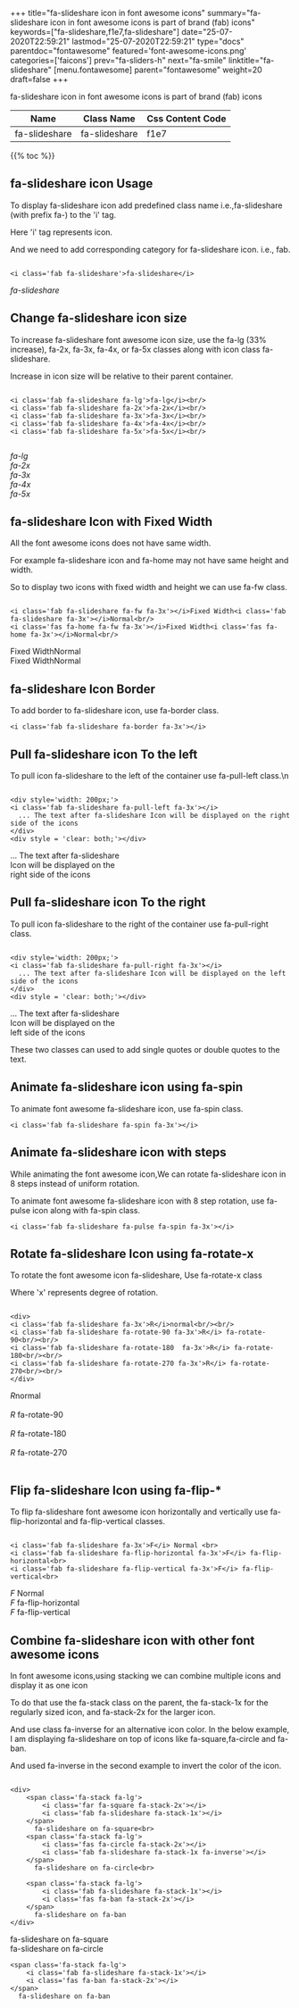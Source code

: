 +++
title="fa-slideshare icon in font awesome icons"
summary="fa-slideshare icon in font awesome icons is part of brand (fab) icons"
keywords=["fa-slideshare,f1e7,fa-slideshare"]
date="25-07-2020T22:59:21"
lastmod="25-07-2020T22:59:21"
type="docs"
parentdoc="fontawesome"
featured='font-awesome-icons.png'
categories=['faicons']
prev="fa-sliders-h"
next="fa-smile"
linktitle="fa-slideshare"
[menu.fontawesome]
parent="fontawesome"
weight=20
draft=false
+++


fa-slideshare icon in font awesome icons is part of brand (fab) icons

<div class='table-responsive'><table class='table'><thead><tr><th>Name</th><th>Class Name</th><th>Css Content Code</th></tr></thead><tbody><tr><td>fa-slideshare</td><td>fa-slideshare</td><td>f1e7</td></tr></tbody></table></div>


{{% toc %}}


## fa-slideshare icon Usage

To display fa-slideshare icon add predefined class name i.e.,fa-slideshare (with prefix fa-) to the 'i' tag.

Here 'i' tag represents icon.

And we need to add corresponding category for fa-slideshare icon. i.e., fab.


```

<i class='fab fa-slideshare'>fa-slideshare</i>
```

<i class='fab fa-slideshare'>fa-slideshare</i>




## Change fa-slideshare icon size
To increase fa-slideshare font awesome icon size, use the fa-lg (33% increase), fa-2x, fa-3x, fa-4x, or fa-5x classes along with icon class fa-slideshare.

Increase in icon size will be relative to their parent container. 

```

<i class='fab fa-slideshare fa-lg'>fa-lg</i><br/>
<i class='fab fa-slideshare fa-2x'>fa-2x</i><br/>
<i class='fab fa-slideshare fa-3x'>fa-3x</i><br/>
<i class='fab fa-slideshare fa-4x'>fa-4x</i><br/>
<i class='fab fa-slideshare fa-5x'>fa-5x</i><br/>
            
```

<i class='fab fa-slideshare fa-lg'>fa-lg</i><br/>
<i class='fab fa-slideshare fa-2x'>fa-2x</i><br/>
<i class='fab fa-slideshare fa-3x'>fa-3x</i><br/>
<i class='fab fa-slideshare fa-4x'>fa-4x</i><br/>
<i class='fab fa-slideshare fa-5x'>fa-5x</i><br/>
            



## fa-slideshare Icon with Fixed Width 

All the font awesome icons does not have same width.

For example fa-slideshare icon and fa-home may not have same height and width.

So to display two icons with fixed width and height we can use fa-fw class.


```

<i class='fab fa-slideshare fa-fw fa-3x'></i>Fixed Width<i class='fab fa-slideshare fa-3x'></i>Normal<br/>
<i class='fas fa-home fa-fw fa-3x'></i>Fixed Width<i class='fas fa-home fa-3x'></i>Normal<br/>
```

<i class='fab fa-slideshare fa-fw fa-3x'></i>Fixed Width<i class='fab fa-slideshare fa-3x'></i>Normal<br/>
<i class='fas fa-home fa-fw fa-3x'></i>Fixed Width<i class='fas fa-home fa-3x'></i>Normal<br/>



## fa-slideshare Icon Border 

To add border to fa-slideshare icon, use fa-border class.


```
<i class='fab fa-slideshare fa-border fa-3x'></i>

```
<i class='fab fa-slideshare fa-border fa-3x'></i>





## Pull fa-slideshare icon To the left

To pull icon fa-slideshare to the left of the container use fa-pull-left class.\n

```

<div style='width: 200px;'>
<i class='fab fa-slideshare fa-pull-left fa-3x'></i>
  ... The text after fa-slideshare Icon will be displayed on the right side of the icons
</div>
<div style = 'clear: both;'></div>
```

<div style='width: 200px;'>
<i class='fab fa-slideshare fa-pull-left fa-3x'></i>
  ... The text after fa-slideshare Icon will be displayed on the right side of the icons
</div>
<div style = 'clear: both;'></div>




## Pull fa-slideshare icon To the right
To pull icon fa-slideshare to the right of the container use fa-pull-right class.

```

<div style='width: 200px;'>
<i class='fab fa-slideshare fa-pull-right fa-3x'></i>
  ... The text after fa-slideshare Icon will be displayed on the left side of the icons
</div>
<div style = 'clear: both;'></div>
```

<div style='width: 200px;'>
<i class='fab fa-slideshare fa-pull-right fa-3x'></i>
  ... The text after fa-slideshare Icon will be displayed on the left side of the icons
</div>
<div style = 'clear: both;'></div>

These two classes can used to add single quotes or double quotes to the text.


## Animate fa-slideshare icon using fa-spin
To animate font awesome fa-slideshare icon, use fa-spin class.

```
<i class='fab fa-slideshare fa-spin fa-3x'></i>
```
<i class='fab fa-slideshare fa-spin fa-3x'></i>




## Animate fa-slideshare icon with steps
While animating the font awesome icon,We can rotate fa-slideshare icon in 8 steps instead of uniform rotation.

To animate font awesome fa-slideshare icon with 8 step rotation, use fa-pulse icon along with fa-spin class.


```
<i class='fab fa-slideshare fa-pulse fa-spin fa-3x'></i>

```
<i class='fab fa-slideshare fa-pulse fa-spin fa-3x'></i>





## Rotate fa-slideshare Icon using fa-rotate-x
To rotate the font awesome icon fa-slideshare, Use fa-rotate-x class

Where 'x' represents degree of rotation.


```

<div>
<i class='fab fa-slideshare fa-3x'>R</i>normal<br/><br/>
<i class='fab fa-slideshare fa-rotate-90 fa-3x'>R</i> fa-rotate-90<br/><br/> 
<i class='fab fa-slideshare fa-rotate-180  fa-3x'>R</i> fa-rotate-180<br/><br/> 
<i class='fab fa-slideshare fa-rotate-270 fa-3x'>R</i> fa-rotate-270<br/><br/>
</div>
```

<div>
<i class='fab fa-slideshare fa-3x'>R</i>normal<br/><br/>
<i class='fab fa-slideshare fa-rotate-90 fa-3x'>R</i> fa-rotate-90<br/><br/> 
<i class='fab fa-slideshare fa-rotate-180  fa-3x'>R</i> fa-rotate-180<br/><br/> 
<i class='fab fa-slideshare fa-rotate-270 fa-3x'>R</i> fa-rotate-270<br/><br/>
</div>




## Flip fa-slideshare Icon using fa-flip-*
To flip fa-slideshare font awesome icon horizontally and vertically use fa-flip-horizontal and fa-flip-vertical classes. 

```

<i class='fab fa-slideshare fa-3x'>F</i> Normal <br>
<i class='fab fa-slideshare fa-flip-horizontal fa-3x'>F</i> fa-flip-horizontal<br>
<i class='fab fa-slideshare fa-flip-vertical fa-3x'>F</i> fa-flip-vertical<br>
```

<i class='fab fa-slideshare fa-3x'>F</i> Normal <br>
<i class='fab fa-slideshare fa-flip-horizontal fa-3x'>F</i> fa-flip-horizontal<br>
<i class='fab fa-slideshare fa-flip-vertical fa-3x'>F</i> fa-flip-vertical<br>




## Combine fa-slideshare icon with other font awesome icons
In font awesome icons,using stacking we can combine multiple icons and display it as one icon 

To do that use the fa-stack class on the parent, the fa-stack-1x for the regularly sized icon, and fa-stack-2x for the larger icon.

And use class fa-inverse for an alternative icon color. 
In the below example, I am displaying fa-slideshare on top of icons like fa-square,fa-circle and fa-ban.

And used fa-inverse in the second example to invert the color of the icon.

```

<div>
    <span class='fa-stack fa-lg'>
        <i class='far fa-square fa-stack-2x'></i>
        <i class='fab fa-slideshare fa-stack-1x'></i>
    </span>
      fa-slideshare on fa-square<br>
    <span class='fa-stack fa-lg'>
        <i class='fas fa-circle fa-stack-2x'></i>
        <i class='fab fa-slideshare fa-stack-1x fa-inverse'></i>
    </span>
      fa-slideshare on fa-circle<br>

    <span class='fa-stack fa-lg'>
        <i class='fab fa-slideshare fa-stack-1x'></i>
        <i class='fas fa-ban fa-stack-2x'></i>
    </span>
      fa-slideshare on fa-ban
</div>
```

<div>
    <span class='fa-stack fa-lg'>
        <i class='far fa-square fa-stack-2x'></i>
        <i class='fab fa-slideshare fa-stack-1x'></i>
    </span>
      fa-slideshare on fa-square<br>
    <span class='fa-stack fa-lg'>
        <i class='fas fa-circle fa-stack-2x'></i>
        <i class='fab fa-slideshare fa-stack-1x fa-inverse'></i>
    </span>
      fa-slideshare on fa-circle<br>

    <span class='fa-stack fa-lg'>
        <i class='fab fa-slideshare fa-stack-1x'></i>
        <i class='fas fa-ban fa-stack-2x'></i>
    </span>
      fa-slideshare on fa-ban
</div>






